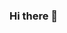 ### Hi there 👋

<!--
**Akika-Shibata/Akika-Shibata** is a ✨ _special_ ✨ repository because its `README.md` (this file) appears on your GitHub profile.


- 🔭 I’m currently working on sentiment analysis of Amazon products. This is its current state- [check it out!](https://github.com/Akika-Shibata/finalCapstone/tree/main) 
- 🌱 I’m currently learning about Natural Language Processing. It is extremely fascinating!
- 👯 I’m looking to collaborate on ...
- 🤔 I’m looking for help with 
- 💬 Ask me about ...
- 📫 How to reach me: ...
- ⚡ Fun fact: I have manually translated from Japanese to English for years. I could never trust translation programmes, but now NLP has opened the whole world up with language processing!
-->
